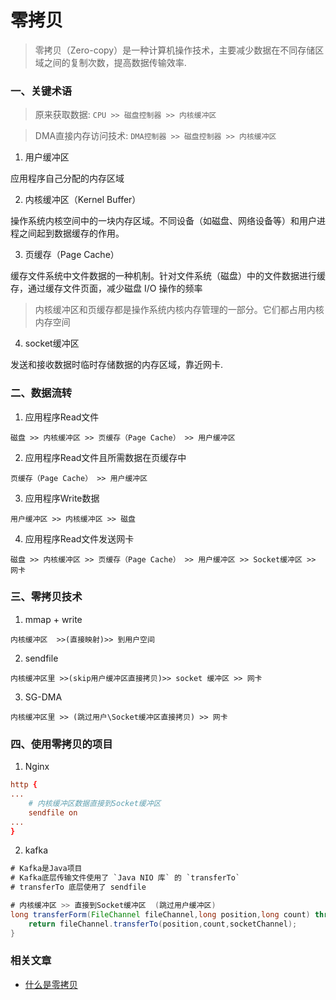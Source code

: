# 零拷贝

> 零拷贝（Zero-copy）是一种计算机操作技术，主要减少数据在不同存储区域之间的复制次数，提高数据传输效率.

### 一、关键术语

> 原来获取数据: `CPU >> 磁盘控制器 >> 内核缓冲区`

> DMA直接内存访问技术: `DMA控制器 >> 磁盘控制器 >> 内核缓冲区`

1. 用户缓冲区

应用程序自己分配的内存区域

2. 内核缓冲区（Kernel Buffer）

操作系统内核空间中的一块内存区域。不同设备（如磁盘、网络设备等）和用户进程之间起到数据缓存的作用。

3. 页缓存（Page Cache）

缓存文件系统中文件数据的一种机制。针对文件系统（磁盘）中的文件数据进行缓存，通过缓存文件页面，减少磁盘 I/O 操作的频率

> 内核缓冲区和页缓存都是操作系统内核内存管理的一部分。它们都占用内核内存空间

4. socket缓冲区

发送和接收数据时临时存储数据的内存区域，靠近网卡.

### 二、数据流转

1. 应用程序Read文件

`磁盘 >> 内核缓冲区 >> 页缓存（Page Cache） >> 用户缓冲区`

2. 应用程序Read文件且所需数据在页缓存中

`页缓存（Page Cache） >> 用户缓冲区`

3. 应用程序Write数据

`用户缓冲区 >> 内核缓冲区 >> 磁盘`

4. 应用程序Read文件发送网卡

`磁盘 >> 内核缓冲区 >> 页缓存（Page Cache） >> 用户缓冲区 >> Socket缓冲区 >> 网卡`

### 三、零拷贝技术

1. mmap + write

`内核缓冲区  >>(直接映射)>> 到用户空间`

2. sendfile

`内核缓冲区里 >>(skip用户缓冲区直接拷贝)>> socket 缓冲区 >> 网卡`

3.  SG-DMA

`内核缓冲区里 >> (跳过用户\Socket缓冲区直接拷贝) >> 网卡`


### 四、使用零拷贝的项目

1. Nginx

```nginx.conf
http {
...
    # 内核缓冲区数据直接到Socket缓冲区
    sendfile on
...
}
```

2. kafka

```java
# Kafka是Java项目
# Kafka底层传输文件使用了 `Java NIO 库` 的 `transferTo` 
# transferTo 底层使用了 sendfile

# 内核缓冲区 >> 直接到Socket缓冲区  (跳过用户缓冲区)
long transferForm(FileChannel fileChannel,long position,long count) throws IOException {
    return fileChannel.transferTo(position,count,socketChannel);
}
```

### 相关文章

- [什么是零拷贝](https://www.xiaolincoding.com/os/8_network_system/zero_copy.htm)